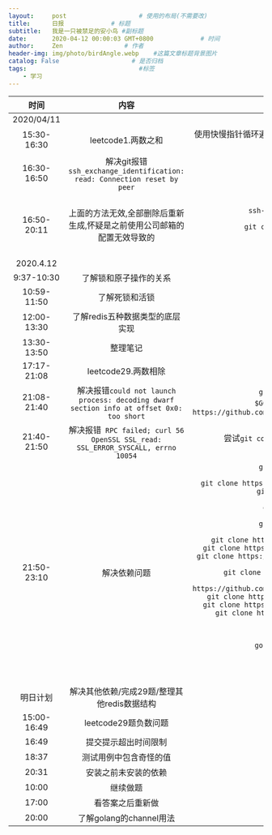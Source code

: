 ```yaml
---
layout:     post                    # 使用的布局(不需要改)
title:      日报             # 标题
subtitle:   我是一只被禁足的安小鸟 #副标题
date:       2020-04-12 00:00:03 GMT+0800             # 时间
author:     Zen                 # 作者
header-img: img/photo/birdAngle.webp    #这篇文章标题背景图片
catalog: False                    # 是否归档
tags:                               #标签
    - 学习
---
```


|时间|内容|细节|
|:------:|:---:|:---:|
|2020/04/11|||
|15:30-16:30|leetcode1.两数之和|使用快慢指针循环遍历方法实现,之后又想是否可以目标和减去第一个小于和的数,再去寻找切片中是否有这个差|
|16:30-16:50|解决git报错`ssh_exchange_identification: read: Connection reset by peer`|解决方法`$ rm ~/.ssh/known_hosts`|
|16:50-20:11|上面的方法无效,全部删除后重新生成,怀疑是之前使用公司邮箱的配置无效导致的|尝试的方法<br>`ssh-keygen -t rsa -b 4096 -C "zhangyiming748@gmail.com"`<br>`git config --global user.name "zen"`<br>`git config --global user.email "zhangyiming748@gmail.com"`<br>`ssh-keygen -t rsa -C "zhangyiming748@gmail.com"`<br>`ssh-keygen -t rsa -C 'zhangyiming748@gmail.com'`<br>`ssh -v git@github.com`|
|2020.4.12|||
|9:37-10:30|了解锁和原子操作的关系||
|10:59-11:50|了解死锁和活锁||
|12:00-13:30|了解redis五种数据类型的底层实现||
|13:30-13:50|整理笔记||
|17:17-21:08|leetcode29.两数相除|思路:商不可能大于被除数/商一定小于除数|
|21:08-21:40|解决报错`could not launch process: decoding dwarf section info at offset 0x0: too short`|`git clone https://github.com/derekparker/delve.git $GOPATH/src/github.com/derekparker/delve` 或 `git clone https://github.com/derekparker/delve.git %GOPATH%/src/github.com/derekparker/delve`|
|21:40-21:50|解决报错` RPC failed; curl 56 OpenSSL SSL_read: SSL_ERROR_SYSCALL, errno 10054`|尝试`git config --global http.sslVerify "false"`和`git config --global  http.postBuffer 524288000`|
|21:50-23:10|解决依赖问题|`git clone https://github.com/derekparker/delve.git %GOPATH%/src/github.com/derekparker/delve`<br>`git clone https://github.com/cosiner/argv.git %GOPATH%\src\github.com\cosiner\`<br>`git clone https://github.com/cpuguy83/go-md2man.git  %GOPATH%\src\github.com\cpuguy83\go-md2man`<br>`git clone https://github.com/davecgh/go-spew.git %GOPATH%\src\github.com\davecgh\go-spew`<br>`git clone https://github.com/fsnotify/fsnotify.git %GOPATH%\src\github.com\fsnotify\fsnotify`<br>`git clone https://github.com/google/go-dap.git %GOPATH%\src\golang\go-dap`<br>`git clone https://github.com/golang/protobuf.git %GOPATH%\src\golang\protobuf`<br>`git clone https://github.com/hashicorp/golang-lru %GOPATH%\src\hashicorp\golang-lru`<br>`git clone https://github.com/hpcloud/tail %GOPATH%\src\hpcloud\tail`<br>`git clone https://github.com/inconshreveable/mousetrap%GOPATH%\src\inconshreveable\mousetrap`<br>`git clone https://github.com/golang/sync.git %GOPATH%\src\golang.org\x\sync`<br>`git clone https://github.com/golang/xerrors.git %GOPATH%\src\golang\x\xerrors`<br>`git clone https://github.com/golang/arch.git %GOPATH%\src\golang\x\arch`<br>`go get -u gopkg.in/airbrake/gobrake.v2`<br>`go get -u gopkg.in/check.v1`<br>`go get -u gopkg.in/fsnotify.v1`<br>`go get -u gopkg.in/gemnasium/logrus-airbrake-hook.v2`<br>`go get -u gopkg.in/tomb.v1`<br>`go get -u gopkg.in/yaml.v2`<br>`go get -u rsc.io/pdf`<br>`go get -u go.starlark.net`|
|明日计划|解决其他依赖/完成29题/整理其他redis数据结构||
|15:00-16:49|leetcode29题负数问题||
|16:49|提交提示超出时间限制|重写|
|18:37|测试用例中包含奇怪的值|代码有问题|
|20:31|安装之前未安装的依赖||
|10:00|继续做题||
|17:00|看答案之后重新做||
|20:00|了解golang的channel用法||
